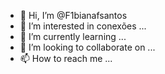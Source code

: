- 👋 Hi, I’m @F1bianafsantos
- 👀 I’m interested in conexões ...
- 🌱 I’m currently learning ...
- 💞️ I’m looking to collaborate on ...
- 📫 How to reach me ...

<!---
F1bianafsantos/F1bianafsantos is a ✨ special ✨ repository because its `README.md` (this file) appears on your GitHub profile.
You can click the Preview link to take a look at your changes.
--->

